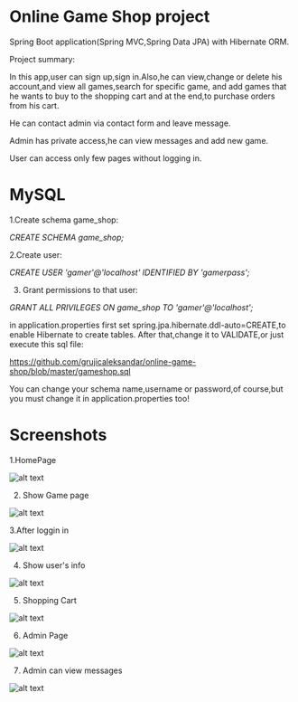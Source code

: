 Online Game Shop project
======================
Spring Boot application(Spring MVC,Spring Data JPA) with Hibernate ORM.

Project summary:

In this app,user can sign up,sign in.Also,he can view,change or delete his account,and view all games,search for specific game, and add games that he wants to buy to the shopping cart and at the end,to purchase orders from his cart.

He can contact admin via contact form and leave message.

Admin has private access,he can view messages and add new game.

User can access only few pages without logging in.


MySQL
================

1.Create schema game_shop:

*CREATE SCHEMA game_shop;*

2.Create user:

*CREATE USER 'gamer'@'localhost' IDENTIFIED BY 'gamerpass';*

3. Grant permissions to that user:

*GRANT ALL PRIVILEGES ON game_shop  TO 'gamer'@'localhost';*

in application.properties first set spring.jpa.hibernate.ddl-auto=CREATE,to enable Hibernate to create tables.
After that,change it to VALIDATE,or just execute this sql file:

https://github.com/grujicaleksandar/online-game-shop/blob/master/gameshop.sql


You can change your schema name,username or password,of course,but you must change it in application.properties too! 

Screenshots
======================
1.HomePage

![alt text](https://res.cloudinary.com/gruja90/image/upload/v1519560992/online%20game%20shop/homepage.png)

2. Show Game page

![alt text](https://res.cloudinary.com/gruja90/image/upload/v1520163431/showgame.png)

3.After loggin in

![alt text](https://res.cloudinary.com/gruja90/image/upload/v1519560984/online%20game%20shop/account-drop-down.png)

4. Show user's info

![alt text](https://res.cloudinary.com/gruja90/image/upload/v1519562679/online%20game%20shop/user-info.png)

5. Shopping Cart

![alt text](https://res.cloudinary.com/gruja90/image/upload/v1519560985/online%20game%20shop/cart.png)

6. Admin Page

![alt text](https://res.cloudinary.com/gruja90/image/upload/c_scale,w_705/v1520188124/admin-page.png)

7. Admin can view messages

![alt text](https://res.cloudinary.com/gruja90/image/upload/v1520188124/admin-messages.png)
